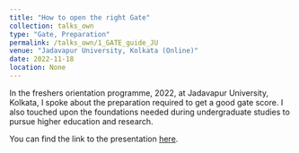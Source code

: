 ```yaml
---
title: "How to open the right Gate"
collection: talks_own
type: "Gate, Preparation"
permalink: /talks_own/1_GATE_guide_JU
venue: "Jadavapur University, Kolkata (Online)"
date: 2022-11-18
location: None
---
```


In the freshers orientation programme, 2022, at Jadavapur University, Kolkata, I spoke about the preparation required to get a good gate score. I also touched upon the foundations needed during undergraduate studies to pursue higher education and research. 

You can find the link to the presentation [here](https://mainak-biswas1999.github.io).